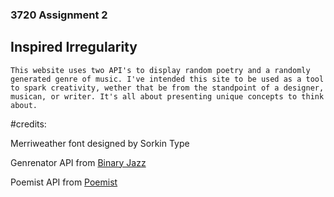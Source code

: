 ### 3720 Assignment 2

## Inspired Irregularity 

	This website uses two API's to display random poetry and a randomly generated genre of music. I've intended this site to be used as a tool to spark creativity, wether that be from the standpoint of a designer, musican, or writer. It's all about presenting unique concepts to think about. 


#credits: 

Merriweather font designed by Sorkin Type

Genrenator API from [Binary Jazz](https://binaryjazz.us/genrenator-api/)

Poemist API from [Poemist](https://poemist.github.io/poemist-apidoc/#introduction)